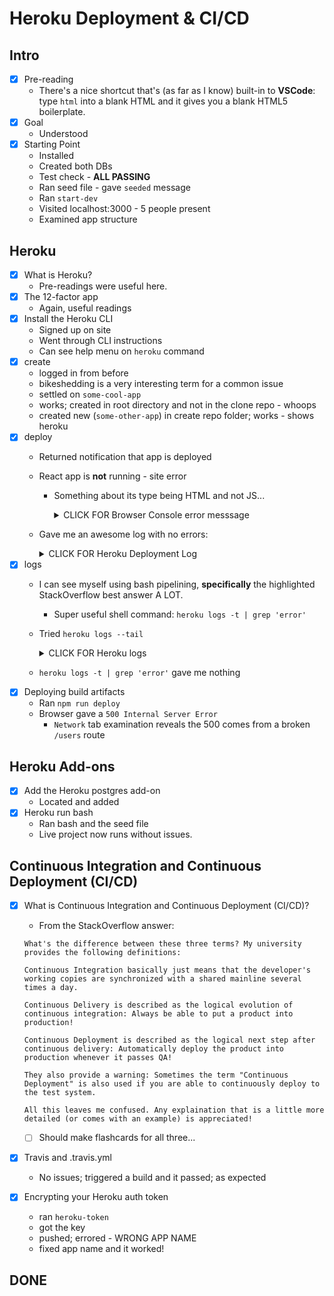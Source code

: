 # Heroku Deployment & CI/CD

## Intro

- [x] Pre-reading
  - There's a nice shortcut that's (as far as I know) built-in to **VSCode**: type `html` into a blank HTML and it gives you a blank HTML5 boilerplate.
- [x] Goal
  - Understood
- [x] Starting Point
  - Installed
  - Created both DBs
  - Test check - **ALL PASSING**
  - Ran seed file - gave `seeded` message
  - Ran `start-dev`
  - Visited localhost:3000 - 5 people present
  - Examined app structure

## Heroku

- [x] What is Heroku?
  - Pre-readings were useful here.
- [x] The 12-factor app
  - Again, useful readings
- [x] Install the Heroku CLI
  - Signed up on site
  - Went through CLI instructions
  - Can see help menu on `heroku` command
- [x] create
  - logged in from before
  - bikeshedding is a very interesting term for a common issue
  - settled on `some-cool-app`
  - works; created in root directory and not in the clone repo - whoops
  - created new (`some-other-app`) in create repo folder; works - shows heroku
- [x] deploy
  - Returned notification that app is deployed
  - React app is **not** running - site error
    - Something about its type being HTML and not JS...
      <details>
      <summary>CLICK FOR Browser Console error messsage</summary>
  
      ```
      some-other-app.herokuapp.com/:1 Refused to execute script from 'https://some-other-app.herokuapp.com/bundle.js' because its MIME type ('text/html') is not executable, and strict MIME type checking is enabled.
      ```
      </details>
  - Gave me an awesome log with no errors:
    <details>
    <summary>CLICK FOR Heroku Deployment Log</summary>
  
    ```
    0:50 -> Colombo -> ~/Google Drive/FS/Review-Week/PairExercise.Deployment.Solution ->  master -> git push heroku master
    Enumerating objects: 115, done.
    Counting objects: 100% (115/115), done.
    Delta compression using up to 4 threads
    Compressing objects: 100% (70/70), done.
    Writing objects: 100% (115/115), 733.89 KiB | 52.42 MiB/s, done.
    Total 115 (delta 41), reused 115 (delta 41)
    remote: Compressing source files... done.
    remote: Building source:
    remote:
    remote: -----> Node.js app detected
    remote:
    remote: -----> Creating runtime environment
    remote:
    remote:        NPM_CONFIG_LOGLEVEL=error
    remote:        NODE_ENV=production
    remote:        NODE_MODULES_CACHE=true
    remote:        NODE_VERBOSE=false
    remote:
    remote: -----> Installing binaries
    remote:        engines.node (package.json):  unspecified
    remote:        engines.npm (package.json):   unspecified (use default)
    remote:
    remote:        Resolving node version 8.x...
    remote:        Downloading and installing node 8.12.0...
    remote:        Using default npm version: 6.4.1
    remote:
    remote: -----> Building dependencies
    remote:        Installing node modules (package.json + package-lock)
    remote:
    remote:        > nodemon@1.18.4 postinstall /tmp/build_5f1e1bf7e9d8fc99fa2bbb05ccd12c17/node_modules/nodemon
    remote:        > node bin/postinstall || exit 0
    remote:
    remote:        Love nodemon? You can now support the project via the open collective:
    remote:         > https://opencollective.com/nodemon/donate
    remote:
    remote:        added 756 packages from 931 contributors and audited 8718 packages in 18.94s
    remote:        found 0 vulnerabilities
    remote:
    remote:
    remote: -----> Caching build
    remote:        - node_modules
    remote:
    remote: -----> Pruning devDependencies
    remote:        removed 430 packages and audited 2441 packages in 8.553s
    remote:        found 0 vulnerabilities
    remote:
    remote:
    remote: -----> Build succeeded!
    remote: -----> Discovering process types
    remote:        Procfile declares types     -> (none)
    remote:        Default types for buildpack -> web
    remote:
    remote: -----> Compressing...
    remote:        Done: 21.6M
    remote: -----> Launching...
    remote:        Released v3
    remote:        https://some-other-app.herokuapp.com/ deployed to Heroku
    remote:
    remote: Verifying deploy... done.
    To https://git.heroku.com/some-other-app.git
    * [new branch]      master -> master
    ```
    </details>
- [x] logs
  - I can see myself using bash pipelining, **specifically** the highlighted StackOverflow best answer A LOT.
    - Super useful shell command: `heroku logs -t | grep 'error'`
  - Tried `heroku logs --tail`
    <details>
    <summary>CLICK FOR Heroku logs</summary>
  
    ```
    2018-10-27T04:50:26.735976+00:00 app[api]: Enable Logplex by user chrismejia10@gmail.com
    2018-10-27T04:50:26.625398+00:00 app[api]: Release v1 created by user chrismejia10@gmail.com
    2018-10-27T04:50:26.735976+00:00 app[api]: Release v2 created by user chrismejia10@gmail.com
    2018-10-27T04:50:26.625398+00:00 app[api]: Initial release by user chrismejia10@gmail.com
    2018-10-27T04:52:27.000000+00:00 app[api]: Build started by user chrismejia10@gmail.com
    2018-10-27T04:53:03.378730+00:00 app[api]: Release v3 created by user chrismejia10@gmail.com
    2018-10-27T04:53:03.402033+00:00 app[api]: Scaled to web@1:Free by user chrismejia10@gmail.com
    2018-10-27T04:53:03.378730+00:00 app[api]: Deploy c4cac35a by user chrismejia10@gmail.com
    2018-10-27T04:53:06.000000+00:00 app[api]: Build succeeded
    2018-10-27T04:53:09.443815+00:00 heroku[web.1]: Starting process with command `npm start`
    2018-10-27T04:53:13.393231+00:00 app[web.1]:
    2018-10-27T04:53:13.393253+00:00 app[web.1]: > deployment-exercise@1.0.0 start /app
    2018-10-27T04:53:13.393255+00:00 app[web.1]: > node server/index.js
    2018-10-27T04:53:13.393256+00:00 app[web.1]:
    2018-10-27T04:53:14.955541+00:00 app[web.1]: listening on port 48597
    2018-10-27T04:53:15.192343+00:00 heroku[web.1]: State changed from starting to up
    2018-10-27T04:55:40.100463+00:00 heroku[router]: at=info method=GET path="/" host=some-other-app.herokuapp.com request_id=c4e15e87-9596-43b9-891c-8a26fbf8a663 fwd="69.123.21.101" dyno=web.1 connect=1ms service=40ms status=200 bytes=1052 protocol=https
    2018-10-27T04:55:40.192426+00:00 heroku[router]: at=info method=GET path="/bundle.js" host=some-other-app.herokuapp.com request_id=b428dd1b-e6f0-46e9-aa2b-aecc98b19969 fwd="69.123.21.101" dyno=web.1 connect=1ms service=13ms status=404 bytes=392 protocol=https
    2018-10-27T04:55:42.214050+00:00 heroku[router]: at=info method=GET path="/favicon.ico" host=some-other-app.herokuapp.com request_id=4dc3ce36-f06a-4e73-8197-1a87a823fcb0 fwd="69.123.21.101" dyno=web.1 connect=1ms service=4ms status=404 bytes=394 protocol=https
    ```
    </details>
  - `heroku logs -t | grep 'error'` gave me nothing
- [x] Deploying build artifacts
  - Ran `npm run deploy`
  - Browser gave a `500 Internal Server Error`
    - `Network` tab examination reveals the 500 comes from a broken `/users` route

## Heroku Add-ons

- [x] Add the Heroku postgres add-on
  - Located and added
- [x] Heroku run bash
  - Ran bash and the seed file
  - Live project now runs without issues.

## Continuous Integration and Continuous Deployment (CI/CD)

- [x] What is Continuous Integration and Continuous Deployment (CI/CD)?

  - From the StackOverflow answer:

  ```
  What's the difference between these three terms? My university provides the following definitions:

  Continuous Integration basically just means that the developer's working copies are synchronized with a shared mainline several times a day.

  Continuous Delivery is described as the logical evolution of continuous integration: Always be able to put a product into production!

  Continuous Deployment is described as the logical next step after continuous delivery: Automatically deploy the product into production whenever it passes QA!

  They also provide a warning: Sometimes the term "Continuous Deployment" is also used if you are able to continuously deploy to the test system.

  All this leaves me confused. Any explaination that is a little more detailed (or comes with an example) is appreciated!
  ```

  - [ ] Should make flashcards for all three...

- [x] Travis and .travis.yml
  - No issues; triggered a build and it passed; as expected
- [x] Encrypting your Heroku auth token
  - ran `heroku-token`
  - got the key
  - pushed; errored - WRONG APP NAME
  - fixed app name and it worked!

## DONE
